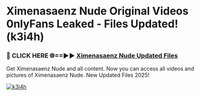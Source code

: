 # Ximenasaenz Nude Original Videos 0nlyFans Leaked - Files Updated! (k3i4h)

<h3>🔴 CLICK HERE 🌐==►► <a href="https://tinyurl.com/5h6xmrr3" rel="nofollow">Ximenasaenz Nude Updated Files</a></h3>

Get Ximenasaenz Nude and all content. Now you can access all videos and pictures of Ximenasaenz Nude. New Updated Files 2025!

[![k3i4h](https://i.imgur.com/KVD873Z.gif)](https://tinyurl.com/5h6xmrr3)

